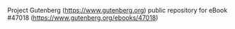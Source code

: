 Project Gutenberg (https://www.gutenberg.org) public repository for eBook #47018 (https://www.gutenberg.org/ebooks/47018)
